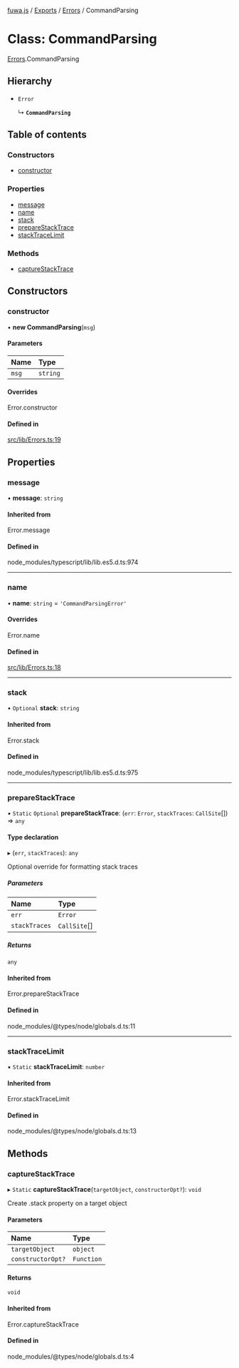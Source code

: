 [fuwa.js](../README.md) / [Exports](../modules.md) / [Errors](../modules/Errors.md) / CommandParsing

# Class: CommandParsing

[Errors](../modules/Errors.md).CommandParsing

## Hierarchy

- `Error`

  ↳ **`CommandParsing`**

## Table of contents

### Constructors

- [constructor](Errors.CommandParsing.md#constructor)

### Properties

- [message](Errors.CommandParsing.md#message)
- [name](Errors.CommandParsing.md#name)
- [stack](Errors.CommandParsing.md#stack)
- [prepareStackTrace](Errors.CommandParsing.md#preparestacktrace)
- [stackTraceLimit](Errors.CommandParsing.md#stacktracelimit)

### Methods

- [captureStackTrace](Errors.CommandParsing.md#capturestacktrace)

## Constructors

### constructor

• **new CommandParsing**(`msg`)

#### Parameters

| Name | Type |
| :------ | :------ |
| `msg` | `string` |

#### Overrides

Error.constructor

#### Defined in

[src/lib/Errors.ts:19](https://github.com/Fuwajs/Fuwa.js/blob/60995b2/src/lib/Errors.ts#L19)

## Properties

### message

• **message**: `string`

#### Inherited from

Error.message

#### Defined in

node_modules/typescript/lib/lib.es5.d.ts:974

___

### name

• **name**: `string` = `'CommandParsingError'`

#### Overrides

Error.name

#### Defined in

[src/lib/Errors.ts:18](https://github.com/Fuwajs/Fuwa.js/blob/60995b2/src/lib/Errors.ts#L18)

___

### stack

• `Optional` **stack**: `string`

#### Inherited from

Error.stack

#### Defined in

node_modules/typescript/lib/lib.es5.d.ts:975

___

### prepareStackTrace

▪ `Static` `Optional` **prepareStackTrace**: (`err`: `Error`, `stackTraces`: `CallSite`[]) => `any`

#### Type declaration

▸ (`err`, `stackTraces`): `any`

Optional override for formatting stack traces

##### Parameters

| Name | Type |
| :------ | :------ |
| `err` | `Error` |
| `stackTraces` | `CallSite`[] |

##### Returns

`any`

#### Inherited from

Error.prepareStackTrace

#### Defined in

node_modules/@types/node/globals.d.ts:11

___

### stackTraceLimit

▪ `Static` **stackTraceLimit**: `number`

#### Inherited from

Error.stackTraceLimit

#### Defined in

node_modules/@types/node/globals.d.ts:13

## Methods

### captureStackTrace

▸ `Static` **captureStackTrace**(`targetObject`, `constructorOpt?`): `void`

Create .stack property on a target object

#### Parameters

| Name | Type |
| :------ | :------ |
| `targetObject` | `object` |
| `constructorOpt?` | `Function` |

#### Returns

`void`

#### Inherited from

Error.captureStackTrace

#### Defined in

node_modules/@types/node/globals.d.ts:4
